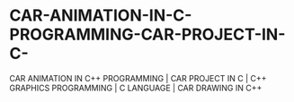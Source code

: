 # CAR-ANIMATION-IN-C-PROGRAMMING-CAR-PROJECT-IN-C-
CAR ANIMATION IN C++ PROGRAMMING | CAR PROJECT IN C | C++ GRAPHICS PROGRAMMING | C LANGUAGE | CAR DRAWING IN C++
